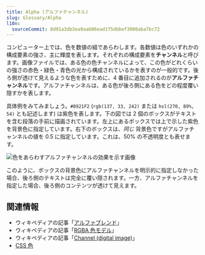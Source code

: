 ```yaml
---
title: Alpha (アルファチャンネル)
slug: Glossary/Alpha
l10n:
  sourceCommit: 8d91a3db3ea9aa606ead1f5dbbef3000aba7bc72
---
```


コンピューター上では、色を数値の組であらわします。各数値は色のいずれかの構成要素の強さ、主に輝度を表します。それぞれの構成要素を**チャンネル**と呼びます。画像ファイルでは、ある色の色チャンネルによって、この色がどれくらいの強さの赤色・緑色・青色の光から構成されているかを表すのが一般的です。後ろ側が透けて見えるような色を表すために、4 番目に追加されるのが**アルファチャンネル**です。アルファチャンネルは、ある色が後ろ側にある色をどの程度覆い隠すかを表します。

具体例をみてみましょう。`#8921F2` (`rgb(137, 33, 242)` または `hsl(270, 89%, 54)` とも記述します) は紫色を表します。下の図では 2 個のボックスがテキストを含む段落の手前に描画されています。左上にあるボックスでは上で示した紫色を背景色に指定しています。右下のボックスは、_同じ_ 背景色ですがアルファチャンネルの値を 0.5 に指定しています。これは、50% の不透明度とも表せます。

![色をあらわすアルファチャンネルの効果を示す画像](alpha-channel-example.png)

このように、ボックスの背景色にアルファチャンネルを明示的に指定しなかった場合、後ろ側のテキストは完全に覆い隠されます。一方、アルファチャンネルを指定した場合、後ろ側のコンテンツが透けて見えます。

## 関連情報

- ウィキペディアの記事「[アルファブレンド](https://ja.wikipedia.org/wiki/アルファブレンド)」
- ウィキペディアの記事「[RGBA 色モデル](https://ja.wikipedia.org/wiki/色空間#RGBA)」
- ウィキペディアの記事「[Channel (digital image)](<https://en.wikipedia.org/wiki/Channel_(digital_image)>)」
- [CSS 色](/ja/docs/Web/CSS/CSS_Colors)
